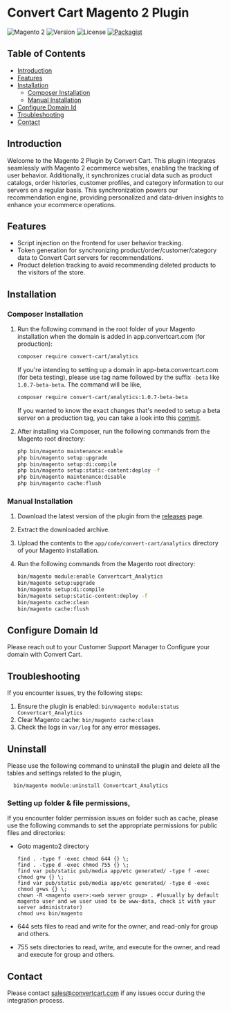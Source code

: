 # Convert Cart Magento 2 Plugin

![Magento 2](https://img.shields.io/badge/Magento-2-brightgreen.svg)
![Version](https://img.shields.io/badge/version-1.0.7-beta-blue.svg)
![License](https://img.shields.io/badge/license-Proprietary-red.svg)
[![Packagist](https://img.shields.io/packagist/v/convert-cart/analytics.svg)](https://packagist.org/packages/convert-cart/analytics)

## Table of Contents

- [Introduction](#introduction)
- [Features](#features)
- [Installation](#installation)
  - [Composer Installation](#composer-installation)
  - [Manual Installation](#manual-installation)
- [Configure Domain Id](#configure-domain-id)
- [Troubleshooting](#troubleshooting)
- [Contact](#contact)

## Introduction

Welcome to the Magento 2 Plugin by Convert Cart. This plugin integrates seamlessly with Magento 2 ecommerce websites, enabling the tracking of user behavior. Additionally, it synchronizes crucial data such as product catalogs, order histories, customer profiles, and category information to our servers on a regular basis. This synchronization powers our recommendation engine, providing personalized and data-driven insights to enhance your ecommerce operations.

## Features

- Script injection on the frontend for user behavior tracking.
- Token generation for synchronizing product/order/customer/category data to Convert Cart servers for recommendations.
- Product deletion tracking to avoid recommending deleted products to the visitors of the store.

## Installation

### Composer Installation

1. Run the following command in the root folder of your Magento installation when the domain is added in app.convertcart.com (for production):

    ```sh
    composer require convert-cart/analytics
    ```

    If you're intending to setting up a domain in app-beta.convertcart.com (for beta testing), please use tag name followed by the suffix `-beta` like `1.0.7-beta-beta`. The command will be like,

    ```sh
    composer require convert-cart/analytics:1.0.7-beta-beta
    ```

    If you wanted to know the exact changes that's needed to setup a beta server on a production tag, you can take a look into this [commit](https://github.com/convert-cart/magento2-plugin/commit/7fcd6766d00aa0c1f9c24365864a5738bc893252).

2. After installing via Composer, run the following commands from the Magento root directory:

    ```sh
    php bin/magento maintenance:enable
    php bin/magento setup:upgrade
    php bin/magento setup:di:compile
    php bin/magento setup:static-content:deploy -f
    php bin/magento maintenance:disable
    php bin/magento cache:flush
    ```

### Manual Installation

1. Download the latest version of the plugin from the [releases](https://github.com/convert-cart/magento2-plugin/releases) page.
2. Extract the downloaded archive.
3. Upload the contents to the `app/code/convert-cart/analytics` directory of your Magento installation.
4. Run the following commands from the Magento root directory:

    ```sh
    bin/magento module:enable Convertcart_Analytics
    bin/magento setup:upgrade
    bin/magento setup:di:compile
    bin/magento setup:static-content:deploy -f
    bin/magento cache:clean
    bin/magento cache:flush
    ```

## Configure Domain Id

Please reach out to your Customer Support Manager to Configure your domain with Convert Cart.

## Troubleshooting

If you encounter issues, try the following steps:

1. Ensure the plugin is enabled: `bin/magento module:status Convertcart_Analytics`
2. Clear Magento cache: `bin/magento cache:clean`
3. Check the logs in `var/log` for any error messages.

## Uninstall

Please use the following command to uninstall the plugin and delete all the tables and settings related to the plugin,

      bin/magento module:uninstall Convertcart_Analytics

### Setting up folder & file permissions,

If you encounter folder permission issues on folder such as cache, please use the following commands to set the appropriate permissions for public files and directories:
- Goto magento2 directory

      find . -type f -exec chmod 644 {} \;
      find . -type d -exec chmod 755 {} \;
      find var pub/static pub/media app/etc generated/ -type f -exec chmod g+w {} \;
      find var pub/static pub/media app/etc generated/ -type d -exec chmod g+ws {} \;
      chown -R <magento user>:<web server group> . #(usually by default magento user and we user used to be www-data, check it with your server administrator)
      chmod u+x bin/magento

- 644 sets files to read and write for the owner, and read-only for group and others.
- 755 sets directories to read, write, and execute for the owner, and read and execute for group and others.

## Contact

Please contact [sales@convertcart.com](mailto:sales@convertcart.com) if any issues occur during the integration process.
